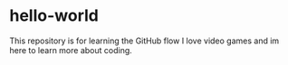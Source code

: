 # hello-world
This repository is for learning the GitHub flow
I love video games and im here to learn more about coding.
